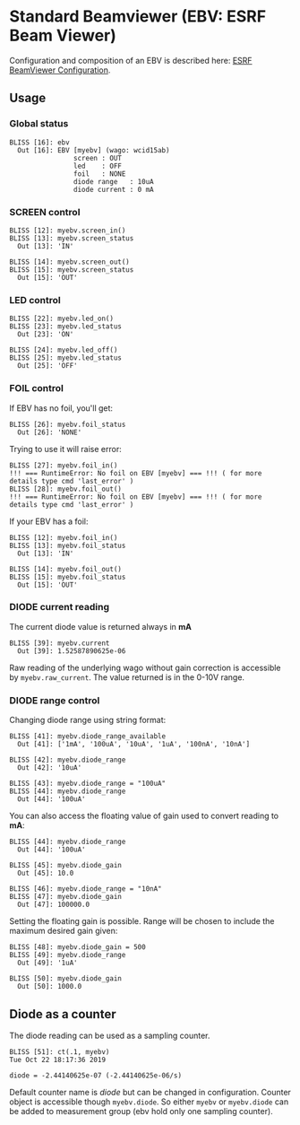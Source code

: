 # Standard Beamviewer (EBV: ESRF Beam Viewer)

Configuration and composition of an EBV is described
here: [ESRF BeamViewer Configuration](config_beamviewer.md).

## Usage

### Global status
```  
BLISS [16]: ebv
  Out [16]: EBV [myebv] (wago: wcid15ab)
                screen : OUT
                led    : OFF
                foil   : NONE
                diode range   : 10uA
                diode current : 0 mA
```
### SCREEN control
```
BLISS [12]: myebv.screen_in()
BLISS [13]: myebv.screen_status
  Out [13]: 'IN'

BLISS [14]: myebv.screen_out()
BLISS [15]: myebv.screen_status
  Out [15]: 'OUT'
```

### LED control
```
BLISS [22]: myebv.led_on()
BLISS [23]: myebv.led_status
  Out [23]: 'ON'

BLISS [24]: myebv.led_off()
BLISS [25]: myebv.led_status
  Out [25]: 'OFF'
```

### FOIL control

If EBV has no foil, you'll get:
```
BLISS [26]: myebv.foil_status
  Out [26]: 'NONE'
```
Trying to use it will raise error:
```
BLISS [27]: myebv.foil_in()
!!! === RuntimeError: No foil on EBV [myebv] === !!! ( for more details type cmd 'last_error' )
BLISS [28]: myebv.foil_out()
!!! === RuntimeError: No foil on EBV [myebv] === !!! ( for more details type cmd 'last_error' )
```

If your EBV has a foil:
```
BLISS [12]: myebv.foil_in()
BLISS [13]: myebv.foil_status
  Out [13]: 'IN'

BLISS [14]: myebv.foil_out()
BLISS [15]: myebv.foil_status
  Out [15]: 'OUT'
```

### DIODE current reading

The current diode value is returned always in **mA**
```
BLISS [39]: myebv.current
  Out [39]: 1.52587890625e-06
```
Raw reading of the underlying wago without gain correction is accessible by `myebv.raw_current`. The value returned is in the 0-10V range.

### DIODE range control

Changing diode range using string format:
```
BLISS [41]: myebv.diode_range_available
  Out [41]: ['1mA', '100uA', '10uA', '1uA', '100nA', '10nA']

BLISS [42]: myebv.diode_range
  Out [42]: '10uA'

BLISS [43]: myebv.diode_range = "100uA"
BLISS [44]: myebv.diode_range
  Out [44]: '100uA'
```

You can also access the floating value of gain used to convert reading to **mA**:
```
BLISS [44]: myebv.diode_range
  Out [44]: '100uA'

BLISS [45]: myebv.diode_gain
  Out [45]: 10.0

BLISS [46]: myebv.diode_range = "10nA"
BLISS [47]: myebv.diode_gain
  Out [47]: 100000.0
```

Setting the floating gain is possible. Range will be chosen to include the maximum desired gain given:
```
BLISS [48]: myebv.diode_gain = 500
BLISS [49]: myebv.diode_range
  Out [49]: '1uA'

BLISS [50]: myebv.diode_gain
  Out [50]: 1000.0
```

## Diode as a counter

The diode reading can be used as a sampling counter.
```
BLISS [51]: ct(.1, myebv)
Tue Oct 22 18:17:36 2019

diode = -2.44140625e-07 (-2.44140625e-06/s)
```

Default counter name is *diode* but can be changed in configuration.
Counter object is accessible though `myebv.diode`.
So either `myebv` or `myebv.diode` can be added to measurement group (ebv hold only one sampling counter).


